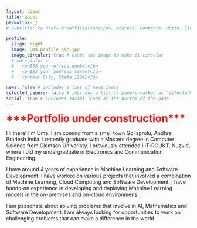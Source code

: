 ```yaml
---
layout: about
title: about
permalink: /
# subtitle: <a href='#'>Affiliations</a>. Address. Contacts. Motto. Etc.

profile:
  align: right
  image: Uma_profile_pic.jpg
  image_circular: true # crops the image to make it circular
  # more_info: >
  #   <p>555 your office number</p>
  #   <p>123 your address street</p>
  #   <p>Your City, State 12345</p>

news: false # includes a list of news items
selected_papers: false # includes a list of papers marked as "selected={true}"
social: true # includes social icons at the bottom of the page
---
```


<div style="color:red; font-size: 2em; font-weight: bold; animation: blinker 1s linear infinite;">
  ***Portfolio under construction***
</div>

<style>
@keyframes blinker {
  50% { opacity: 0; }
}
</style>

Hi there! I'm Uma. I am coming from a small town Gollaprolu, Andhra Pradesh India. I recently graduate with a Masters degree in Computer Science from Clemson Univeristy. I previously attended IIIT-RGUKT, Nuzvid, where I did my undergraduate in Electronics and Communication Engineering.

I have around 4 years of experience in Machine Learning and Software Development. I have worked on various projects that involved a combination of Machine Learning, Cloud Computing and Software Development. I have hands-on experience in developing and deploying Machine Learning models in the on-premises and on-cloud environmens.

I am passonate about solving problems that involve in AI, Mathematics and Software Development. I am always looking for opportunities to work on challenging problems that can make a difference in the world.

